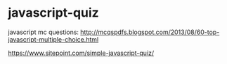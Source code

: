 # javascript-quiz

javascript mc questions: 
http://mcqspdfs.blogspot.com/2013/08/60-top-javascript-multiple-choice.html

https://www.sitepoint.com/simple-javascript-quiz/



